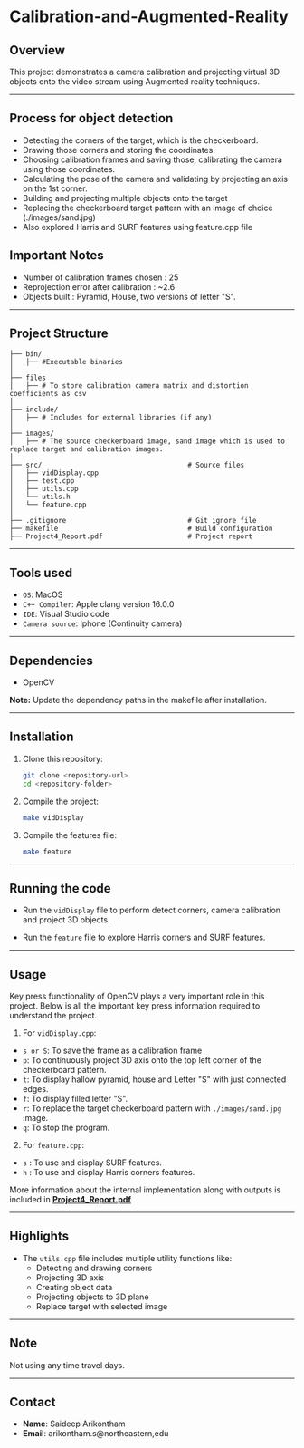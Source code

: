 # Calibration-and-Augmented-Reality

## Overview
This project demonstrates a camera calibration and projecting virtual 3D objects onto the video stream using Augmented reality techniques.

---

## Process for object detection
- Detecting the corners of the target, which is the checkerboard.
- Drawing those corners and storing the coordinates.
- Choosing calibration frames and saving those, calibrating the camera using those coordinates.
- Calculating the pose of the camera and validating by projecting an axis on the 1st corner.
- Building and projecting multiple objects onto the target
- Replacing the checkerboard target pattern with an image of choice (./images/sand.jpg)
- Also explored Harris and SURF features using feature.cpp file

## Important Notes
- Number of calibration frames chosen : 25
- Reprojection error after calibration : ~2.6
- Objects built : Pyramid, House, two versions of letter "S".

---

## Project Structure

```
├── bin/
│   ├── #Executable binaries
│
├── files
│   ├── # To store calibration camera matrix and distortion coefficients as csv
│
├── include/                                
│   ├── # Includes for external libraries (if any)
│
├── images/
│   ├── # The source checkerboard image, sand image which is used to replace target and calibration images.
│
├── src/                                    # Source files
│   ├── vidDisplay.cpp
│   ├── test.cpp
│   ├── utils.cpp
│   └── utils.h
│   └── feature.cpp
│
├── .gitignore                              # Git ignore file
├── makefile                                # Build configuration
├── Project4_Report.pdf                     # Project report
```

---

## Tools used
- `OS`: MacOS
- `C++ Compiler`: Apple clang version 16.0.0
- `IDE`: Visual Studio code
- `Camera source`: Iphone (Continuity camera)

---

## Dependencies
- OpenCV

**Note:** Update the dependency paths in the makefile after installation.

---

## Installation

1. Clone this repository:
   ```bash
   git clone <repository-url>
   cd <repository-folder>
   ```

2. Compile the project:
   ```bash
   make vidDisplay
   ```

3. Compile the features file:
    ```bash
    make feature
    ```

---

## Running the code

- Run the `vidDisplay` file to perform detect corners, camera calibration and project 3D objects.

- Run the `feature` file to explore Harris corners and SURF features.

---

## Usage

Key press functionality of OpenCV plays a very important role in this project. Below is all the important key press information required to understand the project.

1. For `vidDisplay.cpp`:

- `s or S`: To save the frame as a calibration frame
- `p`: To continuously project 3D axis onto the top left corner of the checkerboard pattern.
- `t`: To display hallow pyramid, house and Letter "S" with just connected edges.
- `f`: To display filled letter "S".
- `r`: To replace the target checkerboard pattern with `./images/sand.jpg` image.
- `q`: To stop the program. 

2. For `feature.cpp`:
- `s` : To use and display SURF features.
- `h` : To use and display Harris corners features.

More information about the internal implementation along with outputs is included in **[Project4_Report.pdf](https://github.com/saideep-arikontham/Calibration-and-Augmented-Reality/blob/main/Project4_Report.pdf)**



---

## Highlights
- The `utils.cpp` file includes multiple utility functions like:
    - Detecting and drawing corners
    - Projecting 3D axis
    - Creating object data
    - Projecting objects to 3D plane
    - Replace target with selected image

---

## Note

Not using any time travel days.

---

## Contact
- **Name**: Saideep Arikontham
- **Email**: arikontham.s@northeastern,edu